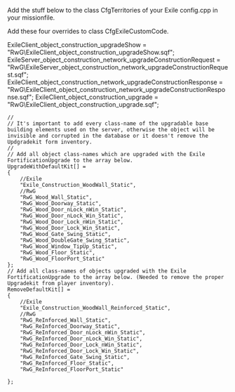 Add the stuff below to the class CfgTerritories of your Exile config.cpp in your missionfile.

Add these four overrides to class CfgExileCustomCode.

ExileClient_object_construction_upgradeShow = "RwG\ExileClient_object_construction_upgradeShow.sqf";
ExileServer_object_construction_network_upgradeConstructionRequest = "RwG\ExileServer_object_construction_network_upgradeConstructionRequest.sqf";
ExileClient_object_construction_network_upgradeConstructionResponse = "RwG\ExileClient_object_construction_network_upgradeConstructionResponse.sqf";
ExileClient_object_construction_upgrade = "RwG\ExileClient_object_construction_upgrade.sqf";

	
	//
	// It's important to add every class-name of the upgradable base building elements used on the server, otherwise the object will be invisible and corrupted in the database or it doesn't remove the Updgradekit form inventory. 
	//
	// Add all object class-names which are upgraded with the Exile FortificationUpgrade to the array below.
	UpgradeWithDefaultKit[] = 
	{
		//Exile
		"Exile_Construction_WoodWall_Static",
		//RwG
		"RwG_Wood_Wall_Static",
		"RwG_Wood_Doorway_Static",
		"RwG_Wood_Door_nLock_nWin_Static",
		"RwG_Wood_Door_nLock_Win_Static",
		"RwG_Wood_Door_Lock_nWin_Static",
		"RwG_Wood_Door_Lock_Win_Static",
		"RwG_Wood_Gate_Swing_Static",
		"RwG_Wood_DoubleGate_Swing_Static",
		"RwG_Wood_Window_TipUp_Static",
		"RwG_Wood_Floor_Static",
		"RwG_Wood_FloorPort_Static"
	};
	// Add all class-names of objects upgraded with the Exile FortificationUpgrade to the array below. (Needed to remove the proper Upgradekit from player inventory).
	RemoveDefaultKit[] = 
	{
		//Exile
		"Exile_Construction_WoodWall_Reinforced_Static",
		//RwG
		"RwG_ReInforced_Wall_Static",
		"RwG_ReInforced_Doorway_Static",
		"RwG_ReInforced_Door_nLock_nWin_Static",
		"RwG_ReInforced_Door_nLock_Win_Static",
		"RwG_ReInforced_Door_Lock_nWin_Static",
		"RwG_ReInforced_Door_Lock_Win_Static",
		"RwG_ReInforced_Gate_Swing_Static",
		"RwG_ReInforced_Floor_Static",
		"RwG_ReInforced_FloorPort_Static"

	};
